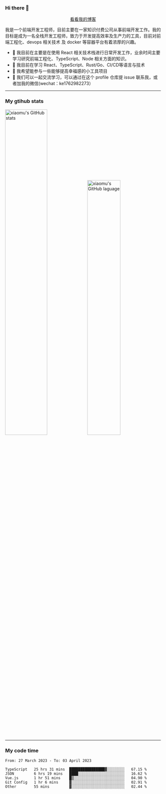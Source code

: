 ### Hi there 👋

<p align="center">
  <a href="https://blog.realjacket.site/">看看我的博客</a>
</p>

我是一个前端开发工程师，目前主要在一家知识付费公司从事前端开发工作。我的目标是成为一名全栈开发工程师，致力于开发提高效率及生产力的工具，目前对前端工程化、devops 相关技术 及 docker 等容器平台有着浓厚的兴趣。

- 🔭 我目前在主要是在使用 React 相关技术栈进行日常开发工作，业余时间主要学习研究前端工程化、TypeScript、Node 相关方面的知识。
- 🌱 我目前在学习 React、TypeScript、Rust/Go、CI/CD等语言与技术
- 👯 我希望能参与一些能够提高幸福感的小工具项目
- 💬 我们可以一起交流学习，可以通过在这个 profile 仓库提 issue 联系我，或者加我的微信(wechat：ke1762982273）

***

### My gtihub stats

<a><img src="https://github-readme-stats-git-masterrstaa-rickstaa.vercel.app/api?username=real-jacket&&show_icons=true" title="xiaomu's GitHub stats" alt="xiaomu's GitHub stats" style="width:52%;"/></a>
<a><img src="https://github-readme-stats-git-masterrstaa-rickstaa.vercel.app/api/top-langs/?username=real-jacket&layout=compact" title="xiaomu's GitHub laguage" alt="xiaomu's GitHub laguage" style="width:46%;"/><a/>

***

### My code time

<!--START_SECTION:waka-->

```text
From: 27 March 2023 - To: 03 April 2023

TypeScript   25 hrs 31 mins  ████████████████▓░░░░░░░░   67.15 %
JSON         6 hrs 19 mins   ████░░░░░░░░░░░░░░░░░░░░░   16.62 %
Vue.js       1 hr 51 mins    █▒░░░░░░░░░░░░░░░░░░░░░░░   04.90 %
Git Config   1 hr 6 mins     ▓░░░░░░░░░░░░░░░░░░░░░░░░   02.91 %
Other        55 mins         ▓░░░░░░░░░░░░░░░░░░░░░░░░   02.44 %
```

<!--END_SECTION:waka-->
